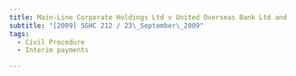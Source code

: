 ```yaml
---
title: Main-Line Corporate Holdings Ltd v United Overseas Bank Ltd and Another
subtitle: "[2009] SGHC 212 / 23\_September\_2009"
tags:
  - Civil Procedure
  - Interim payments

---
```


